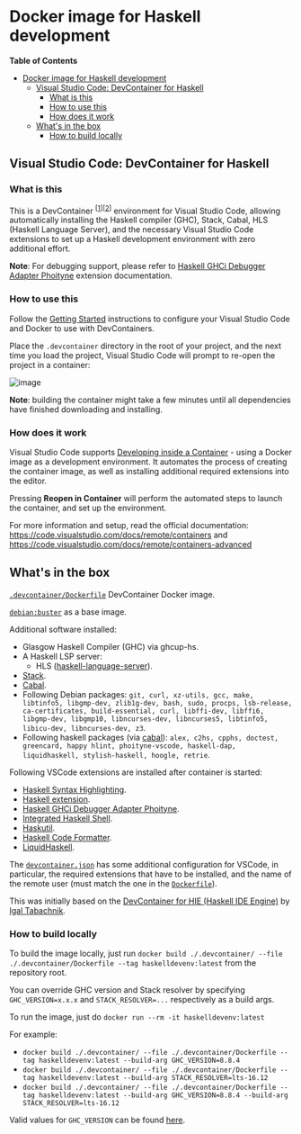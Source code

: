# Docker image for Haskell development

<!-- markdown-toc start - Don't edit this section. Run M-x markdown-toc-refresh-toc -->
**Table of Contents**

- [Docker image for Haskell development](#docker-image-for-haskell-development)
    - [Visual Studio Code: DevContainer for Haskell](#visual-studio-code-devcontainer-for-haskell)
        - [What is this](#what-is-this)
        - [How to use this](#how-to-use-this)
        - [How does it work](#how-does-it-work)
    - [What's in the box](#whats-in-the-box)
        - [How to build locally](#how-to-build-locally)

<!-- markdown-toc end -->


## Visual Studio Code: DevContainer for Haskell

### What is this

This is a DevContainer <sup>[[1](https://code.visualstudio.com/docs/remote/containers)][[2](https://code.visualstudio.com/docs/remote/containers-advanced)]</sup> environment for Visual Studio Code, allowing automatically installing the Haskell compiler (GHC), Stack, Cabal, HLS (Haskell Language Server), and the necessary Visual Studio Code extensions to set up a Haskell development environment with zero additional effort.

**Note**: For debugging support, please refer to [Haskell GHCi Debugger Adapter Phoityne](https://marketplace.visualstudio.com/items?itemName=phoityne.phoityne-vscode) extension documentation.

### How to use this

Follow the [Getting Started](https://code.visualstudio.com/docs/remote/containers#_getting-started) instructions to configure your Visual Studio Code and Docker to use with DevContainers.

Place the `.devcontainer` directory in the root of your project, and the next time you load the project, Visual Studio Code will prompt to re-open the project in a container:

![image](https://user-images.githubusercontent.com/601206/73298150-7bfac580-4215-11ea-81d3-a8fabab98e30.png)

**Note**: building the container might take a few minutes until all dependencies have finished downloading and installing.

### How does it work

Visual Studio Code supports [Developing inside a Container](https://code.visualstudio.com/docs/remote/containers) - using a Docker image as a development environment. It automates the process of creating the container image, as well as installing additional required extensions into the editor.

Pressing **Reopen in Container** will perform the automated steps to launch the container, and set up the environment.

For more information and setup, read the official documentation: <https://code.visualstudio.com/docs/remote/containers> and <https://code.visualstudio.com/docs/remote/containers-advanced>

## What's in the box
[`.devcontainer/Dockerfile`](.devcontainer/Dockerfile) DevContainer Docker image.

[`debian:buster`](https://hub.docker.com/_/debian) as a base image.

Additional software installed:

* Glasgow Haskell Compiler (GHC) via ghcup-hs.
* A Haskell LSP server:
  * HLS ([haskell-language-server](https://github.com/haskell/haskell-language-server)).
* [Stack](https://docs.haskellstack.org/en/stable/README/).
* [Cabal](https://www.haskell.org/cabal/).
* Following Debian packages: `git, curl, xz-utils, gcc, make, libtinfo5, libgmp-dev, zlib1g-dev, bash, sudo, procps, lsb-release, ca-certificates, build-essential, curl, libffi-dev, libffi6, libgmp-dev, libgmp10, libncurses-dev, libncurses5, libtinfo5, libicu-dev, libncurses-dev, z3`.
* Following haskell packages (via [cabal](https://nixos.org/nixos/packages.html)): `alex, c2hs, cpphs, doctest, greencard, happy hlint, phoityne-vscode, haskell-dap, liquidhaskell, stylish-haskell, hoogle, retrie`.

Following VSCode extensions are installed after container is started:

* [Haskell Syntax Highlighting](https://marketplace.visualstudio.com/items?itemName=justusadam.language-haskell).
* [Haskell extension](https://marketplace.visualstudio.com/items?itemName=haskell.haskell).
* [Haskell GHCi Debugger Adapter Phoityne](https://marketplace.visualstudio.com/items?itemName=phoityne.phoityne-vscode).
* [Integrated Haskell Shell](https://marketplace.visualstudio.com/items?itemName=eriksik2.vscode-ghci).
* [Haskutil](https://marketplace.visualstudio.com/items?itemName=edka.haskutil).
* [Haskell Code Formatter](https://marketplace.visualstudio.com/items?itemName=sergey-kintsel.haskell-formatter-vscode-extension).
* [LiquidHaskell](https://marketplace.visualstudio.com/items?itemName=MustafaHafidi.liquidhaskell-diagnostics).

The [`devcontainer.json`](.devcontainer/devcontainer.json) has some additional configuration for VSCode, in particular, the required extensions that have to be installed, and the name of the remote user (must match the one in the [`Dockerfile`](.devcontainer/Dockerfile)).

This was initially based on the [DevContainer for HIE (Haskell IDE Engine)](https://github.com/hmemcpy/haskell-hie-devcontainer) by [Igal Tabachnik](https://github.com/hmemcpy).

### How to build locally

To build the image locally, just run `docker build ./.devcontainer/ --file ./.devcontainer/Dockerfile --tag haskelldevenv:latest` from the repository root.

You can override GHC version and Stack resolver by specifying `GHC_VERSION=x.x.x` and `STACK_RESOLVER=...` respectively as a build args.

To run the image, just do `docker run --rm -it haskelldevenv:latest`

For example:
* `docker build ./.devcontainer/ --file ./.devcontainer/Dockerfile --tag haskelldevenv:latest --build-arg GHC_VERSION=8.8.4`
* `docker build ./.devcontainer/ --file ./.devcontainer/Dockerfile --tag haskelldevenv:latest --build-arg STACK_RESOLVER=lts-16.12`
* `docker build ./.devcontainer/ --file ./.devcontainer/Dockerfile --tag haskelldevenv:latest --build-arg GHC_VERSION=8.8.4 --build-arg STACK_RESOLVER=lts-16.12`

Valid values for `GHC_VERSION` can be found [here](https://www.haskell.org/ghc/download.html).


